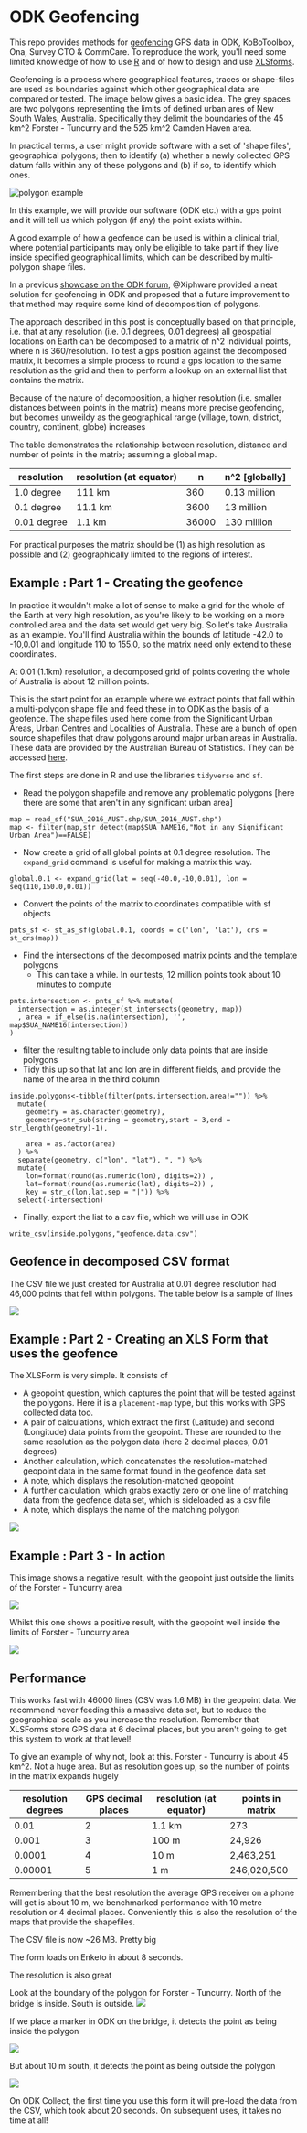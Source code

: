 # ODK Geofencing

This repo provides methods for [geofencing](https://en.wikipedia.org/wiki/Geo-fence) GPS data in ODK, KoBoToolbox, Ona, Survey CTO &amp; CommCare. To reproduce the work, you'll need some limited knowledge of how to use [R](https://www.r-project.org/) and of how to design and use [XLSforms](xlsform.org). 

Geofencing is a process where geographical features, traces or shape-files are used as boundaries against which other geographical data are compared or tested. The image below gives a basic idea. The grey spaces are two polygons representing the limits of defined urban ares of New South Wales, Australia. Specifically they delimit the boundaries of the 45 km^2 Forster - Tuncurry and the 525 km^2 Camden Haven area. 

In practical terms, a user might provide software with a set of 'shape files', geographical polygons; then to identify (a) whether a newly collected GPS datum falls within any of these polygons and (b) if so, to identify which ones. 

![polygon example](img/polygon.jpg)

In this example, we will provide our software (ODK etc.) with a gps point and it will tell us which polygon (if any) the point exists within. 

A good example of how a geofence can be used is within a clinical trial, where potential participants may only be eligible to take part if they live inside specified geographical limits, which can be described by multi-polygon shape files.

In a previous [showcase on the ODK forum](https://forum.getodk.org/t/odk-geofence-v1/18656), @Xiphware provided a neat solution for geofencing in ODK and proposed that a future improvement to that method may require some kind of decomposition of polygons. 

The approach described in this post is conceptually based on that principle, i.e. that at any resolution (i.e. 0.1 degrees, 0.01 degrees) all geospatial locations on Earth can be decomposed to a matrix of n^2 individual points, where n is 360/resolution. To test a gps position against the decomposed matrix, it becomes a simple process to round a gps location to the same resolution as the grid and then to perform a lookup on an external list that contains the matrix. 

Because of the nature of decomposition, a higher resolution (i.e. smaller distances between points in the matrix) means more precise geofencing, but becomes unweildy as the geographical range (village, town, district, country, continent, globe) increases

The table demonstrates the relationship between resolution, distance and number of points in the matrix; assuming a global map. 

|resolution  | resolution (at equator) |n    |n^2 [globally] |  
| ---------- | ---------| --- | --- |  
| 1.0 degree | 111 km   |360  | 0.13 million|
| 0.1 degree | 11.1 km  |3600 | 13 million|
| 0.01 degree| 1.1 km   |36000 | 130 million |  


For practical purposes the matrix should be (1) as high resolution as possible and (2) geographically limited to the regions of interest. 

## Example : Part 1 - Creating the geofence

In practice it wouldn't make a lot of sense to make a grid for the whole of the Earth at very high resolution, as you're likely to be working on a more controlled area and the data set would get very big. So let's take Australia as an example. You'll find Australia within the bounds of latitude -42.0 to -10,0.01 and longitude 110 to 155.0, so the matrix need only extend to these coordinates. 

At 0.01 (1.1km) resolution, a decomposed grid of points covering the whole of Australia is about 12 million points. 

This is the start point for an example where we extract points that fall within a multi-polygon shape file and feed these in to ODK as the basis of a geofence. The shape files used here come from the Significant Urban Areas, Urban Centres and Localities of Australia. These are a bunch of open source shapefiles that draw polygons around major urban areas in Australia. These data are provided by the Australian Bureau of Statistics. They can be accessed [here](https://www.abs.gov.au/AUSSTATS/abs@.nsf/DetailsPage/1270.0.55.004July%202016?OpenDocument).

The first steps are done in R and use the libraries `tidyverse` and `sf`.


* Read the polygon shapefile and remove any problematic polygons [here there are some that aren't in any significant urban area]

```
map = read_sf("SUA_2016_AUST.shp/SUA_2016_AUST.shp")  
map <- filter(map,str_detect(map$SUA_NAME16,"Not in any Significant Urban Area")==FALSE)
```

* Now create a grid of all global points at 0.1 degree resolution. The `expand_grid` command is useful for making a matrix this way.

```
global.0.1 <- expand_grid(lat = seq(-40.0,-10,0.01), lon = seq(110,150.0,0.01))
```
* Convert the points of the matrix to coordinates compatible with sf objects

```
pnts_sf <- st_as_sf(global.0.1, coords = c('lon', 'lat'), crs = st_crs(map))
```

* Find the intersections of the decomposed matrix points and the template polygons
  * This can take a while. In our tests, 12 million points took about 10 minutes to compute
  
```
pnts.intersection <- pnts_sf %>% mutate(
  intersection = as.integer(st_intersects(geometry, map))
  , area = if_else(is.na(intersection), '', map$SUA_NAME16[intersection])
)
```

* filter the resulting table to include only data points that are inside polygons
 * Tidy this up so that lat and lon are in different fields, and provide the name of the area in the third column

```
inside.polygons<-tibble(filter(pnts.intersection,area!="")) %>%
  mutate(
    geometry = as.character(geometry),
    geometry=str_sub(string = geometry,start = 3,end = str_length(geometry)-1),

    area = as.factor(area)
  ) %>%
  separate(geometry, c("lon", "lat"), ", ") %>%
  mutate(
    lon=format(round(as.numeric(lon), digits=2)) ,
    lat=format(round(as.numeric(lat), digits=2)) ,
    key = str_c(lon,lat,sep = "|")) %>%
  select(-intersection)

```

* Finally, export the list to a csv file, which we will use in ODK

```
write_csv(inside.polygons,"geofence.data.csv")
```

## Geofence in decomposed CSV format

The CSV file we just created for Australia at 0.01 degree resolution had 46,000 points that fell within polygons. The table below is a sample of lines

![](img/data_in.png)


## Example : Part 2 - Creating an XLS Form that uses the geofence
 
The XLSForm is very simple. It consists of 

* A geopoint question, which captures the point that will be tested against the polygons. Here it is a `placement-map` type, but this works with GPS collected data too.
* A pair of calculations, which extract the first (Latitude) and second (Longitude) data points from the geopoint. These are rounded to the same resolution as the polygon data (here 2 decimal places, 0.01 degrees)
* Another calculation, which concatenates the resolution-matched geopoint data in the same format found in the geofence data set
* A note, which displays the resolution-matched geopoint 
* A further calculation, which grabs exactly zero or one line of matching data from the geofence data set, which is sideloaded as a csv file
* A note, which displays the name of the matching polygon

![](img/xlsform.png)

## Example : Part 3 - In action

This image shows a negative result, with the geopoint just outside the limits of the Forster - Tuncurry area

![](img/outside.png)

Whilst this one shows a positive result, with the geopoint well inside the limits of Forster - Tuncurry area

![](img/inside.png)

## Performance

This works fast with 46000 lines (CSV was 1.6 MB) in the geopoint data. We recommend never feeding this a massive data set, but to reduce the geographical scale as you increase the resolution. Remember that XLSForms store GPS data at 6 decimal places, but you aren't going to get this system to work at that level!

To give an example of why not, look at this. Forster - Tuncurry is about 45 km^2. Not a huge area. 
But as resolution goes up, so the number of points in the matrix expands hugely

|resolution degrees  | GPS decimal places | resolution (at equator) | points in matrix|  
| ------------------ | ------------------ | ------------------------| --------------- |  
| 0.01 | 2 |1.1 km   | 273 |  
| 0.001 | 3| 100 m   | 24,926 |  
| 0.0001 | 4 | 10 m   | 2,463,251 |  
| 0.00001 | 5 | 1 m   | 246,020,500 |  

Remembering that the best resolution the average GPS receiver on a phone will get is about 10 m, we benchmarked performance with 10 metre resolution or 4 decimal places. Conveniently this is also the resolution of the maps that provide the shapefiles.

The CSV file is now ~26 MB. Pretty big

The form loads on Enketo in about 8 seconds.

The resolution is also great

Look at the boundary of the polygon for Forster - Tuncurry. North of the bridge is inside. South is outside.
![](img/bridge3.png)

If we place a marker in ODK on the bridge, it detects the point as being inside the polygon

![](img/bridge2.png)

But about 10 m south, it detects the point as being outside the polygon

![](img/bridge1.png)

On ODK Collect, the first time you use this form it will pre-load the data from the CSV, which took about 20 seconds. On subsequent uses, it takes no time at all!















